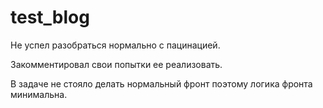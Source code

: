 # test_blog

Не успел разобраться нормально с пацинацией. 

Закомментировал свои попытки ее реализовать. 

В задаче не стояло делать нормальный фронт поэтому логика фронта минимальна. 
